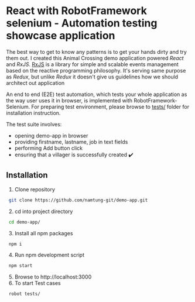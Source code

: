 # React with RobotFramework selenium - Automation testing showcase application
The best way to get to know any patterns is to get your hands dirty and try them out. I created this Animal Crossing demo application powered *React* and *RxJS*. [RxJS](https://rxjs.dev/guide/overview) is a library for simple and scalable events management based on the reactive programming philosophy. It's serving same purpose as *Redux*, but unlike *Redux* it doesn't give us guidelines how we should architect out application

An end to end (E2E) test automation, which tests your whole application as the way user uses it in browser, is implemented with RobotFramework-Selenium. For preparing test environment, please browse to [tests/](https://github.com/namtung-git/demo-app/tree/master/tests) folder for installation instruction.

The test suite involves:
-   opening demo-app in browser
-   providing firstname, lastname, job in text fields
-   performing Add button click
-   ensuring that a villager is successfully created :heavy_check_mark:

## Installation

1. Clone repository 
```bash
 git clone https://github.com/namtung-git/demo-app.git
```
2. cd into project directory
```bash
 cd demo-app/
```
3. Install all npm packages
```bash
 npm i
```
4. Run npm development script
```bash
 npm start
```
5. Browse to http://localhost:3000
6. To start Test cases
```
 robot tests/
```

